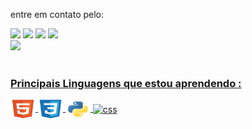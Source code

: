  entre em contato pelo:
 
 <div> 
  <a href="https://www.instagram.com/matheus_sgf/" target="_blank"><img src="https://img.shields.io/badge/-Instagram-%23E4405F?style=for-the-badge&logo=instagram&logoColor=white" target="_blank"></a>
 <a href="https://discord.gg/wagxzStdcR" target="_blank"><img src="https://img.shields.io/badge/Discord-7289DA?style=for-the-badge&logo=discord&logoColor=white" target="_blank"></a> 
  <a href = "mailto:qualquerumfodas@gmail.com"><img src="https://img.shields.io/badge/-Gmail-%23333?style=for-the-badge&logo=gmail&logoColor=white" target="_blank"></a>
  <a href="https://www.linkedin.com/in/matheus-santos-gomes-ferreira-5b898b233/" target="_blank"><img src="https://img.shields.io/badge/-LinkedIn-%230077B5?style=for-the-badge&logo=linkedin&logoColor=white" target="_blank"></a> 
 
 
</div>


<div align="left">
  <a href="https://github.com/fe1ker">
  <img height="180em" src="https://github-readme-stats.vercel.app/api?username=fe1ker&show_icons=true&theme=tokyonight&include_all_commits=true&count_private=true"/></div>
  
  
  
 <div style="display: inline_block"><br>
   <h3>Principais Linguagens que estou aprendendo : </h3>
  <img align="center" alt="html" height="30" width="40" src="https://raw.githubusercontent.com/devicons/devicon/master/icons/html5/html5-original.svg">
  <img align="center" alt="css" height="30" width="40" src="https://raw.githubusercontent.com/devicons/devicon/master/icons/css3/css3-original.svg">
  <img align="center" alt="python" height="30" width="40" src="https://raw.githubusercontent.com/devicons/devicon/master/icons/python/python-original.svg">
  <img align="center" alt="css" height="30" width="40" src="https://img.shields.io/badge/PHP-777BB4?style=for-the-badge&logo=php&logoColor=white"><br><br>

</div>
  

